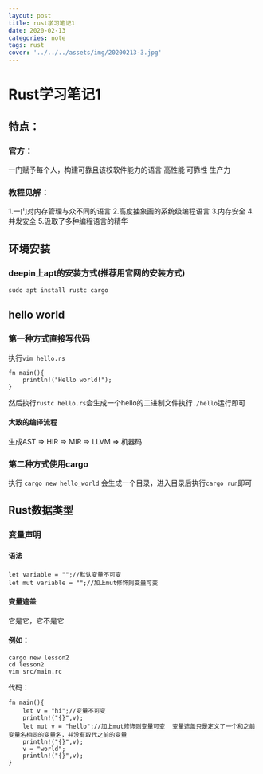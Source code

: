 ```yaml
---
layout: post
title: rust学习笔记1
date: 2020-02-13
categories: note
tags: rust
cover: '../../../assets/img/20200213-3.jpg'
---
```



# Rust学习笔记1
## 特点：
### 官方：
一门赋予每个人，构建可靠且该校软件能力的语言
高性能 可靠性 生产力
### 教程见解：
1.一门对内存管理与众不同的语言
2.高度抽象画的系统级编程语言
3.内存安全
4.并发安全
5.汲取了多种编程语言的精华
## 环境安装
### deepin上apt的安装方式(推荐用官网的安装方式)
```
sudo apt install rustc cargo
```
## hello world
### 第一种方式直接写代码
执行`vim hello.rs`
```
fn main(){
    println!("Hello world!");
}
```
然后执行`rustc hello.rs`会生成一个hello的二进制文件执行`./hello`运行即可

#### 大致的编译流程
生成AST => HIR => MIR => LLVM => 机器码

### 第二种方式使用cargo
执行 `cargo new hello_world`
会生成一个目录，进入目录后执行`cargo run`即可

## Rust数据类型
### 变量声明
#### 语法
```
let variable = "";//默认变量不可变
let mut variable = "";//加上mut修饰则变量可变
```
#### 变量遮盖
它是它，它不是它
#### 例如：
```
cargo new lesson2
cd lesson2
vim src/main.rc
```
代码：
```
fn main(){
    let v = "hi";//变量不可变
    println!("{}",v);
    let mut v = "hello";//加上mut修饰则变量可变  变量遮盖只是定义了一个和之前变量名相同的变量名，并没有取代之前的变量
    println!("{}",v);
    v = "world";
    println!("{}",v);
}
```







